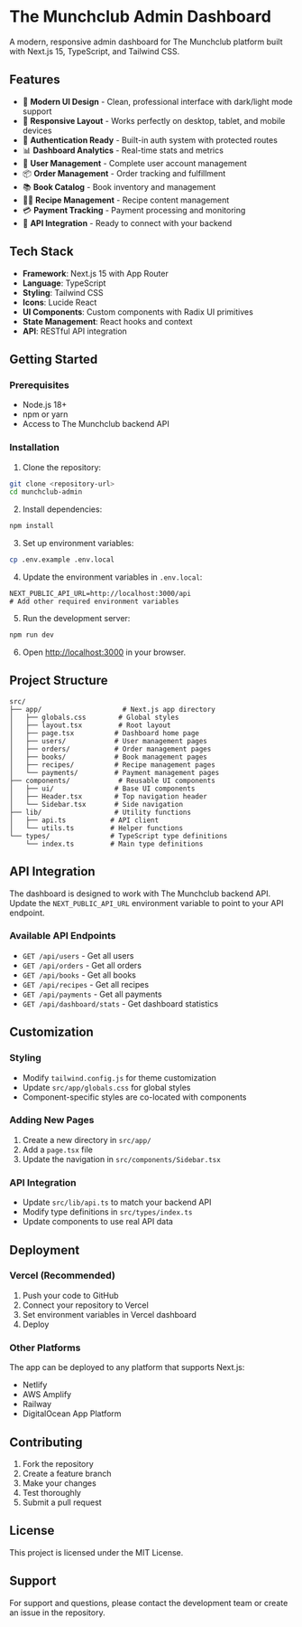 # The Munchclub Admin Dashboard

A modern, responsive admin dashboard for The Munchclub platform built with Next.js 15, TypeScript, and Tailwind CSS.

## Features

- 🎨 **Modern UI Design** - Clean, professional interface with dark/light mode support
- 📱 **Responsive Layout** - Works perfectly on desktop, tablet, and mobile devices
- 🔐 **Authentication Ready** - Built-in auth system with protected routes
- 📊 **Dashboard Analytics** - Real-time stats and metrics
- 👥 **User Management** - Complete user account management
- 📦 **Order Management** - Order tracking and fulfillment
- 📚 **Book Catalog** - Book inventory and management
- 👨‍🍳 **Recipe Management** - Recipe content management
- 💳 **Payment Tracking** - Payment processing and monitoring
- 🔌 **API Integration** - Ready to connect with your backend

## Tech Stack

- **Framework**: Next.js 15 with App Router
- **Language**: TypeScript
- **Styling**: Tailwind CSS
- **Icons**: Lucide React
- **UI Components**: Custom components with Radix UI primitives
- **State Management**: React hooks and context
- **API**: RESTful API integration

## Getting Started

### Prerequisites

- Node.js 18+ 
- npm or yarn
- Access to The Munchclub backend API

### Installation

1. Clone the repository:
```bash
git clone <repository-url>
cd munchclub-admin
```

2. Install dependencies:
```bash
npm install
```

3. Set up environment variables:
```bash
cp .env.example .env.local
```

4. Update the environment variables in `.env.local`:
```env
NEXT_PUBLIC_API_URL=http://localhost:3000/api
# Add other required environment variables
```

5. Run the development server:
```bash
npm run dev
```

6. Open [http://localhost:3000](http://localhost:3000) in your browser.

## Project Structure

```
src/
├── app/                    # Next.js app directory
│   ├── globals.css        # Global styles
│   ├── layout.tsx         # Root layout
│   ├── page.tsx          # Dashboard home page
│   ├── users/            # User management pages
│   ├── orders/           # Order management pages
│   ├── books/            # Book management pages
│   ├── recipes/          # Recipe management pages
│   └── payments/         # Payment management pages
├── components/            # Reusable UI components
│   ├── ui/               # Base UI components
│   ├── Header.tsx        # Top navigation header
│   └── Sidebar.tsx       # Side navigation
├── lib/                  # Utility functions
│   ├── api.ts           # API client
│   └── utils.ts         # Helper functions
└── types/               # TypeScript type definitions
    └── index.ts         # Main type definitions
```

## API Integration

The dashboard is designed to work with The Munchclub backend API. Update the `NEXT_PUBLIC_API_URL` environment variable to point to your API endpoint.

### Available API Endpoints

- `GET /api/users` - Get all users
- `GET /api/orders` - Get all orders
- `GET /api/books` - Get all books
- `GET /api/recipes` - Get all recipes
- `GET /api/payments` - Get all payments
- `GET /api/dashboard/stats` - Get dashboard statistics

## Customization

### Styling
- Modify `tailwind.config.js` for theme customization
- Update `src/app/globals.css` for global styles
- Component-specific styles are co-located with components

### Adding New Pages
1. Create a new directory in `src/app/`
2. Add a `page.tsx` file
3. Update the navigation in `src/components/Sidebar.tsx`

### API Integration
- Update `src/lib/api.ts` to match your backend API
- Modify type definitions in `src/types/index.ts`
- Update components to use real API data

## Deployment

### Vercel (Recommended)
1. Push your code to GitHub
2. Connect your repository to Vercel
3. Set environment variables in Vercel dashboard
4. Deploy

### Other Platforms
The app can be deployed to any platform that supports Next.js:
- Netlify
- AWS Amplify
- Railway
- DigitalOcean App Platform

## Contributing

1. Fork the repository
2. Create a feature branch
3. Make your changes
4. Test thoroughly
5. Submit a pull request

## License

This project is licensed under the MIT License.

## Support

For support and questions, please contact the development team or create an issue in the repository.